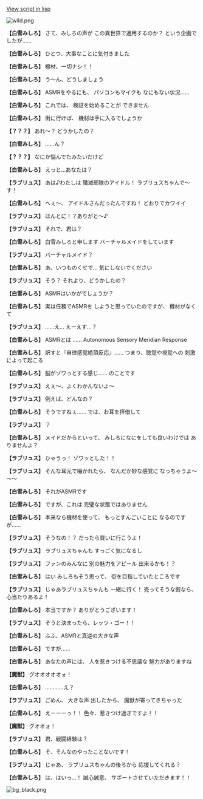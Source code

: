 [View script in lisp](../scripts/202208021.txt)

![wild.png](../images/backgrounds/wild.png)

**【白雪みしろ】**
さて、みしろの声が
この異世界で通用するのか？
という企画でしたが……

**【白雪みしろ】**
ひとつ、大事なことに気付きました

**【白雪みしろ】**
機材、一切ナシ！！

**【白雪みしろ】**
う～ん、どうしましょう

**【白雪みしろ】**
ASMRをやるにも、
パソコンもマイクも
なにもない状況……

**【白雪みしろ】**
これでは、
検証を始めることが
できません

**【白雪みしろ】**
街に行けば、
機材は手に入るでしょうか

**【？？？】**
あれ～？
どうかしたの？

**【白雪みしろ】**
……ん？

**【？？？】**
なにか悩んでたみたいだけど

**【白雪みしろ】**
えっと…あなたは？

**【ラブリュス】**
あは♪わたしは
殲滅部隊のアイドル！
ラブリュスちゃんで～す！

**【白雪みしろ】**
へぇ～、
アイドルさんだったんですね！
どおりでカワイイ

**【ラブリュス】**
ほんとに！？ありがと～♪

**【ラブリュス】**
それで、君は？

**【白雪みしろ】**
白雪みしろと申します
バーチャルメイドをしています

**【ラブリュス】**
バーチャルメイド？

**【白雪みしろ】**
あ、いつものくせで…
気にしないでください

**【ラブリュス】**
そう？
それより、どうかしたの？

**【白雪みしろ】**
ASMRはいかがでしょうか？

**【白雪みしろ】**
実は任務でASMRを
しようと思っていたのですが、
機材がなくて

**【ラブリュス】**
……え…
えーえす…？

**【白雪みしろ】**
ASMRとは ……
Autonomous Sensory
Meridian Response

**【白雪みしろ】**
訳すと『自律感覚絶頂反応』……
つまり、聴覚や視覚への
刺激によって起こる

**【白雪みしろ】**
脳がゾワっとする感じ……
のことです

**【ラブリュス】**
えぇ～、よくわかんないよ～

**【ラブリュス】**
例えば、どんなの？

**【白雪みしろ】**
そうですねぇ……
では、お耳を拝借して

**【ラブリュス】**
？

**【白雪みしろ】**
メイドだからといって、
みしろになにをしても良いわけでは
ありませんよ？

**【ラブリュス】**
ひゃうっ！
ゾワッとした！！

**【ラブリュス】**
そんな耳元で囁かれたら、
なんだか妙な感覚に
なっちゃうよ～～～

**【白雪みしろ】**
それがASMRです

**【白雪みしろ】**
ですが、これは
完璧な状態ではありません

**【白雪みしろ】**
本来なら機材を使って、
もっとすんごいことに
なるのですが……

**【ラブリュス】**
そうなの！？
だったら買いに行こうよ！

**【ラブリュス】**
ラブリュスちゃんも
すっごく気になるし

**【ラブリュス】**
ファンのみんなに
別の魅力をアピール
出来るかも！？

**【白雪みしろ】**
はい
みしろもそう思って、
街を目指していたところです

**【ラブリュス】**
じゃあラブリュスちゃんも
一緒に行く！
売ってそうな街なら、心当たりあるよ！

**【白雪みしろ】**
本当ですか？
ありがとうございます！

**【ラブリュス】**
そうと決まったら、レッツ・ゴー！！

**【白雪みしろ】**
ふふ、ASMRと真逆の大きな声

**【白雪みしろ】**
ですが……

**【白雪みしろ】**
あなたの声には、
人を惹きつける不思議な
魅力がありますね

**【魔獣】**
グオオオオオォ！

**【白雪みしろ】**
…………え？

**【ラブリュス】**
ごめん、
大きな声 出したから、
魔獣が寄ってきちゃった

**【白雪みしろ】**
えーーーっ！！
色々、惹きつけ過ぎですよ！！

**【魔獣】**
グオオォ！

**【ラブリュス】**
君、戦闘経験は？

**【白雪みしろ】**
そ、そんなのやったことないです！

**【ラブリュス】**
じゃあ、
ラブリュスちゃんの後ろから
応援してくれる？

**【白雪みしろ】**
は、はいっ…！
誠心誠意、
サポートさせていただきます！！

![bg_black.png](../images/backgrounds/bg_black.png)
